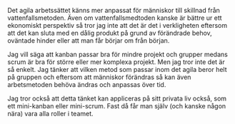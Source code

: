 Det agila arbetssättet känns mer anpassat för människor till skillnad från vattenfallsmetoden. Även om vattenfallsmedtoden kanske är bättre ur ett ekonomiskt perspektiv så tror jag inte att det är det i verkligheten eftersom att det kan sluta med en dålig produkt på grund av förändrade behov, oväntade hinder eller att man får börjar om från början.

Jag vill säga att kanban passar bra för mindre projekt och grupper medans scrum är bra för större eller mer komplexa projekt. Men jag tror inte det är så enkelt. Jag tänker att vilken metod som passar inom det agila beror helt på gruppen och eftersom att människor förändras så kan även arbetsmetoden behöva ändras och anpassas över tid.

Jag tror också att detta tänket kan appliceras på sitt privata liv också, som ett mini-kanban eller mini-scrum. Fast då får man själv (och kanske någon nära) vara alla roller i teamet.
